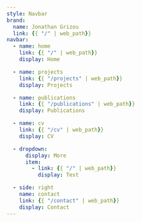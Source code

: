 ```yaml
---
style: Navbar
brand:
  name: Jonathan Grizou
  link: {{ "/" | web_path}}
navbar:
  - name: home
    link: {{ "/" | web_path}}
    display: Home

  - name: projects
    link: {{ "/projects" | web_path}}
    display: Projects

  - name: publications
    link: {{ "/publications" | web_path}}
    display: Publications

  - name: cv
    link: {{ "/cv" | web_path}}
    display: CV

  - dropdown:
      display: More
      item:
        - link: {{ "/" | web_path}}
          display: Test

  - side: right
    name: contact
    link: {{ "/contact" | web_path}}
    display: Contact
---
```

